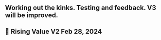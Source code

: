 ## Working out the kinks. Testing and feedback. V3 will be improved.

## 🚀 Rising Value V2 Feb 28, 2024
